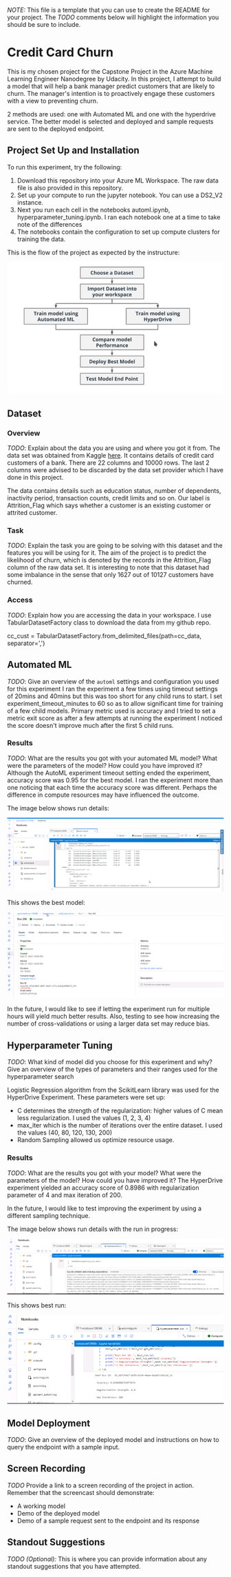 *NOTE:* This file is a template that you can use to create the README for your project. The *TODO* comments below will highlight the information you should be sure to include.

# Credit Card Churn

This is my chosen project for the Capstone Project in the Azure Machine Learning Engineer Nanodegree by Udacity. In this project, I attempt to build a model that will help a bank manager predict customers that are likely to churn. The manager's intention is to proactively engage these customers with a view to preventing churn. 

2 methods are used: one with Automated ML and one with the hyperdrive service. The better model is selected and deployed and sample requests are sent to the deployed endpoint.

## Project Set Up and Installation

To run this experiment, try the following:
<ol>
  <li>Download this repository into your Azure ML Workspace. The raw data file is also provided in this repository.</li>
  <li>Set up your compute to run the jupyter notebook. You can use a DS2_V2 instance.</li>
  <li>Next you run each cell in the notebooks automl.ipynb, hyperparameter_tuning.ipynb. I ran each notebook one at a time to take note of the differences</li>
  <li>The notebooks contain the configuration to set up compute clusters for training the data.</li>
</ol>

This is the flow of the project as expected by the instructure:

![Project Flow](https://github.com/obinnaonyema/CreditCardChurn_UdacityAZMLCapstone/blob/main/Images/project_flow.PNG)

## Dataset

### Overview
*TODO*: Explain about the data you are using and where you got it from.
The data set was obtained from Kaggle [here](https://www.kaggle.com/sakshigoyal7/credit-card-customers). It contains details of credit card customers of a bank. There are 22 columns and 10000 rows. The last 2 columns were advised to be discarded by the data set provider which I have done in this project.

The data contains details such as education status, number of dependents, inactivity period, transaction counts, credit limits and so on. Our label is Attrition_Flag which says whether a customer is an existing customer or attrited customer.

### Task
*TODO*: Explain the task you are going to be solving with this dataset and the features you will be using for it.
The aim of the project is to predict the likelihood of churn, which is denoted by the records in the Attrition_Flag column of the raw data set. It is interesting to note that this dataset had some imbalance in the sense that only 1627 out of 10127 customers have churned.

### Access
*TODO*: Explain how you are accessing the data in your workspace.
I use TabularDatasetFactory class to download the data from my github repo. 

cc_cust = TabularDatasetFactory.from_delimited_files(path=cc_data, separator=',')

## Automated ML
*TODO*: Give an overview of the `automl` settings and configuration you used for this experiment
I ran the experiment a few times using timeout settings of 20mins and 40mins but this was too short for any child runs to start. I set experiment_timeout_minutes to 60 so as to allow significant time for training of a few child models. Primary metric used is accuracy and I tried to set a metric exit score as after a few attempts at running the experiment I noticed the score doesn't improve much after the first 5 child runs.

### Results
*TODO*: What are the results you got with your automated ML model? What were the parameters of the model? How could you have improved it?
Although the AutoML experiment timeout setting ended the experiment, accuracy score was 0.95 for the best model. I ran the experiment more than one noticing that each time the accuracy score was different. Perhaps the difference in compute resources may have influenced the outcome. 

The image below shows run details:

![Run details AutoML](https://github.com/obinnaonyema/CreditCardChurn_UdacityAZMLCapstone/blob/main/Images/run_details_automl.PNG)

This shows the best model:

![Best model with run ID](https://github.com/obinnaonyema/CreditCardChurn_UdacityAZMLCapstone/blob/main/Images/best_model_with_run_id.PNG)

In the future, I would like to see if letting the experiment run for multiple hours will yield much better results. Also, testing to see how increasing the number of cross-validations or using a larger data set may reduce bias. 


## Hyperparameter Tuning
*TODO*: What kind of model did you choose for this experiment and why? Give an overview of the types of parameters and their ranges used for the hyperparameter search

Logistic Regression algorithm from the ScikitLearn library was used for the HyperDrive Experiment. These parameters were set up:

<ul>
<li> C determines the strength of the regularization: higher values of C mean less regularization. I used the values (1, 2, 3, 4) </li>
<li> max_iter which is the number of iterations over the entire dataset. I used the values (40, 80, 120, 130, 200)</li>
<li> Random Sampling allowed us optimize resource usage.</li>
</ul>

### Results
*TODO*: What are the results you got with your model? What were the parameters of the model? How could you have improved it?
The HyperDrive experiment yielded an accuracy score of 0.8986 with regularization parameter of 4 and max iteration of 200.

In the future, I would like to test improving the experiment by using a different sampling technique.

The image below shows run details with the run in progress:

![Run details hyperdrive](https://github.com/obinnaonyema/CreditCardChurn_UdacityAZMLCapstone/blob/main/Images/run_details_hyperdrive.PNG)

This shows best run:

![Best run hyperdrive](https://github.com/obinnaonyema/CreditCardChurn_UdacityAZMLCapstone/blob/main/Images/best_run_hyperdrive_with_run_id.PNG)


## Model Deployment
*TODO*: Give an overview of the deployed model and instructions on how to query the endpoint with a sample input.

## Screen Recording
*TODO* Provide a link to a screen recording of the project in action. Remember that the screencast should demonstrate:
- A working model
- Demo of the deployed  model
- Demo of a sample request sent to the endpoint and its response

## Standout Suggestions
*TODO (Optional):* This is where you can provide information about any standout suggestions that you have attempted.
